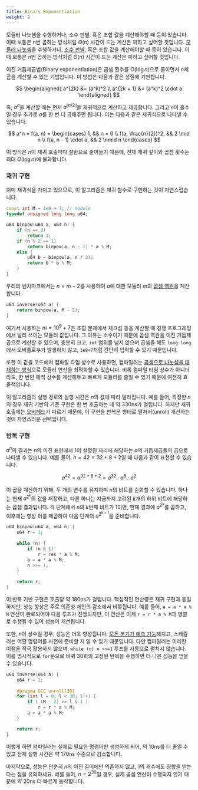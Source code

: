 ```yaml
---
title: Binary Exponentiation
weight: 2
---
```


모듈러 나눗셈을 수행하거나, 소수 판별, 혹은 조합 값을 계산해야할 때 등이 있습니다. 이때 보통은 $n$번 곱하는 방식처럼 $\Theta(n)$ 시간이 드는 계산은 피하고 싶어할 것입니다.
[모듈러 나눗셈](../modular/#modular-division)을 수행하거나, [소수 판별](../modular/#fermats-theorem), 혹은 조합 값을 계산해야할 때 등이 있습니다. 이때 보통은 $n$번 곱하는 방식처럼 $\Theta(n)$ 시간이 드는 계산은 피하고 싶어할 것입니다.

이진 거듭제곱법(Binary exponentiation)은 곱셈 횟수를 $O(\log n)$으로 줄이면서 $n$제곱을 계산할 수 있는 기법입니다. 이 방법은 다음과 같은 성질에 기반합니다.

$$
\begin{aligned}
    a^{2k}       &= (a^k)^2
\\  a^{2k + 1}   &= (a^k)^2 \cdot a
\end{aligned}
$$

즉, $a^n$을 계산할 때는 먼저 $a^{\lfloor n / 2 \rfloor}$을 재귀적으로 계산하고 제곱합니다. 그리고 $n$이 홀수일 경우 추가로 $a$를 한 번 더 곱해주면 됩니다. 이는 다음과 같은 재귀식으로 나타낼 수 있습니다.

$$
a^n = f(a, n) = \begin{cases}
   1,               && n = 0
\\ f(a, \frac{n}{2})^2,     && 2 \mid n
\\ f(a, n - 1) \cdot a, && 2 \nmid n
\end{cases}
$$

이 방식은 $n$이 재귀 호출마다 절반으로 줄어들기 때문에, 전체 재귀 깊이와 곱셈 횟수는 최대 $O(\log n)$에 불과합니다.

### 재귀 구현

이미 재귀식을 가지고 있으므로, 이 알고리즘은 재귀 함수로 구현하는 것이 자연스럽습니다.

```c++
const int M = 1e9 + 7; // modulo
typedef unsigned long long u64;

u64 binpow(u64 a, u64 n) {
    if (n == 0)
        return 1;
    if (n % 2 == 1)
        return binpow(a, n - 1) * a % M;
    else {
        u64 b = binpow(a, n / 2);
        return b * b % M;
    }
}
```

우리의 벤치마크에서는 $n = m - 2$를 사용하여 $a$에 대한 모듈러 $m$의 [곱셈 역원](../modular/#modular-division)을 계산합니다.

```c++
u64 inverse(u64 a) {
    return binpow(a, M - 2);
}
```

여기서 사용하는 $m = 10^9+7$은 조합 문제에서 체크섬 등을 계산할 때 경쟁 프로그래밍에서 널리 쓰이는 모듈러 값입니다. 그 이유는 소수이기 때문에 곱셈 역원을 이진 거듭제곱으로 계산할 수 있으며, 충분히 크고, `int` 범위를 넘지 않으며 곱셈을 해도 `long long`에서 오버플로우가 발생하지 않고, `1e9+7`처럼 간단히 입력할 수 있기 때문입니다.

또한 이 값을 코드에서 컴파일 타임 상수로 사용하면, 컴파일러는 [곱셈으로 나눗셈을 대체하는 방식](/hpc/arithmetic/division/)으로 모듈러 연산을 최적화할 수 있습니다. 비록 컴파일 타임 상수가 아니더라도, 한 번만 매직 상수를 계산해두고 빠르게 모듈러를 줄일 수 있기 때문에 여전히 효율적입니다.


이 알고리즘의 실행 경로와 실행 시간은 $n$의 값에 따라 달라집니다. 예를 들어, 특정한 $n$의 경우 재귀 기반의 기준 구현은 한 번 호출하는 데 약 330ns가 걸립니다. 하지만 재귀 호출에는 [오버헤드](/hpc/architecture/functions/)가 따르기 때문에, 이 구현을 반복문 형태로 펼쳐서(unroll) 개선하는 것이 자연스러운 선택입니다.

### 반복 구현

$a^n$의 결과는 $n$의 이진 표현에서 1이 설정된 자리에 해당하는 $a$의 거듭제곱들의 곱으로 나타낼 수 있습니다. 예를 들어, $n = 42 = 32 + 8 + 2$일 때 다음과 같이 표현할 수 있습니다.

$$
a^{42} = a^{32+8+2} = a^{32} \cdot a^8 \cdot a^2 
$$

이 곱을 계산하기 위해, 두 개의 변수를 유지하며 $n$의 비트를 순회할 수 있습니다. 하나는 현재 $a^{2^k}$의 값을 저장하고, 다른 하나는 지금까지 고려된 $k$개의 하위 비트에 해당하는 곱셈 결과입니다. 각 단계에서 $n$의 $k$번째 비트가 1이면, 현재 결과에 $a^{2^k}$를 곱하고, 이후에는 항상 이를 제곱하여 다음 단계의 $a^{2^{k+1}}$을 준비합니다.

```c++
u64 binpow(u64 a, u64 n) {
    u64 r = 1;
    
    while (n) {
        if (n & 1)
            r = res * a % M;
        a = a * a % M;
        n >>= 1;
    }
    
    return r;
}
```

이 반복 기반 구현은 호출당 약 180ns가 걸립니다. 핵심적인 연산량은 재귀 구현과 동일하지만, 성능 향상은 주로 의존성 체인의 감소에서 비롯됩니다. 예를 들어, `a = a * a % M` 연산이 완료되어야 다음 루프가 진행되지만, 이 연산은 이제 `r = r * a % M`과 병렬로 수행될 수 있어 성능이 개선됩니다.

또한, $n$이 상수일 경우, 성능은 더욱 향상됩니다. [모든 분기가 예측 가능](/hpc/pipelining/branching/)해지고, 스케줄러는 어떤 명령어를 사전에 준비할 지 알 수 있기 때문입니다. 다만 컴파일러는 이러한 이점을 적극 활용하지 않으며, `while (n) n >>=1` 루프를 자동으로 펼치지 않습니다. 이를 명시적으로 `for`문으로 바꿔 30회의 고정된 반복을 수행하면 더 나은 성능을 얻을 수 있습니다.

```c++
u64 inverse(u64 a) {
    u64 r = 1;
    
    #pragma GCC unroll(30)
    for (int l = 0; l < 30; l++) {
        if ( (M - 2) >> l & 1 )
            r = r * a % M;
        a = a * a % M;
    }

    return r;
}
```

이렇게 하면 컴파일러는 실제로 필요한 명령어만 생성하게 되어, 약 10ns를 더 줄일 수 있고 전체 실행 시간은 약 170ns 수준으로 감소합니다.

마지막으로, 성능은 단순히 $n$의 이진 길이에만 의존하지 않고, 1의 개수에도 영향을 받는다는 점을 유의하세요. 예를 들어, $n = 2^{30}$일 경우, 실제 곱셈 연산이 수행되지 않기 때문에 약 20ns 더 빠르게 동작합니다.
